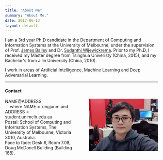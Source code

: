 ```yaml
---
title: "About Me"
summary: "About Me."
date: 2017-06-13
layout: default
---
```


I am a 3rd year Ph.D candidate in the Department of Computing and Information Systems at the University of Melbourne, under the supervision of Prof. <a href="http://people.eng.unimelb.edu.au/baileyj/">James Bailey</a> and Dr. <a href="http://findanexpert.unimelb.edu.au/display/person543793">Sudanthi Wijewickrema</a>.
Prior to my Ph.D, I received my Master degree from Tsinghua Univeristy (China, 2015), and my Bachelor's from Jilin University (China, 2010).

I work in areas of Artificial Intelligence, Machine Learning and Deep Adversarial Learning.

---

#### Contact

<div>
 <div style="float: left; width: 45%;">
 NAME@ADDRESS<br>  
   &nbsp;&nbsp;&nbsp;&nbsp;where NAME = xingjunm and ADDRESS = student.unimelb.edu.au<br>
<!-- Phone: +61 4 1139 3231  <br> -->
Postal: School of Computing and Information Systems, The University of Melbourne, Victoria 3010, Australia.   <br>
Face to face: Desk 6, Room 7.08, Doug McDonell Building (Building 168).<br>
</div>
 <div style="float: right; text-align: right; width: 45%;"><img style="float: right; width: 300px;" src="assets/images/me.jpg" /> </div> 
</div>
